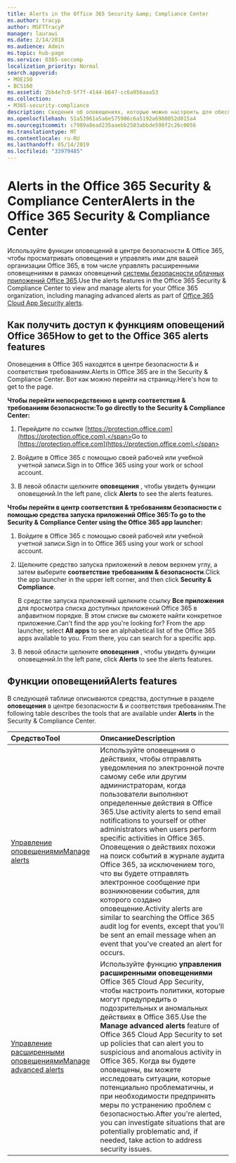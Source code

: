 ```yaml
---
title: Alerts in the Office 365 Security &amp; Compliance Center
ms.author: tracyp
author: MSFTTracyP
manager: laurawi
ms.date: 2/14/2018
ms.audience: Admin
ms.topic: hub-page
ms.service: O365-seccomp
localization_priority: Normal
search.appverid:
- MOE150
- BCS160
ms.assetid: 2bb4e7c0-5f7f-4144-b647-cc6a956aaa53
ms.collection:
- M365-security-compliance
description: Сведения об оповещениях, которые можно настроить для обеспечения безопасности в Office 365.
ms.openlocfilehash: 51a53961a5a6e575986c6a5192a6980052d015a4
ms.sourcegitcommit: c7989a8ead235aaebb2503abbde598f2c26c0056
ms.translationtype: MT
ms.contentlocale: ru-RU
ms.lasthandoff: 05/14/2019
ms.locfileid: "33979485"
---
```

# <a name="alerts-in-the-office-365-security-amp-compliance-center"></a><span data-ttu-id="203fc-103">Alerts in the Office 365 Security &amp; Compliance Center</span><span class="sxs-lookup"><span data-stu-id="203fc-103">Alerts in the Office 365 Security &amp; Compliance Center</span></span>

<span data-ttu-id="203fc-104">Используйте функции оповещений в центре безопасности &amp; Office 365, чтобы просматривать оповещения и управлять ими для вашей организации Office 365, в том числе управлять расширенными оповещениями в рамках оповещений [системы безопасности облачных приложений Office 365](office-365-cas-overview.md).</span><span class="sxs-lookup"><span data-stu-id="203fc-104">Use the alerts features in the Office 365 Security &amp; Compliance Center to view and manage alerts for your Office 365 organization, including managing advanced alerts as part of [Office 365 Cloud App Security alerts](office-365-cas-overview.md).</span></span>
  
## <a name="how-to-get-to-the-office-365-alerts-features"></a><span data-ttu-id="203fc-105">Как получить доступ к функциям оповещений Office 365</span><span class="sxs-lookup"><span data-stu-id="203fc-105">How to get to the Office 365 alerts features</span></span>

<span data-ttu-id="203fc-106">Оповещения в Office 365 находятся в центре безопасности &amp; и соответствия требованиям.</span><span class="sxs-lookup"><span data-stu-id="203fc-106">Alerts in Office 365 are in the Security &amp; Compliance Center.</span></span> <span data-ttu-id="203fc-107">Вот как можно перейти на страницу.</span><span class="sxs-lookup"><span data-stu-id="203fc-107">Here's how to get to the page.</span></span>
  
 <span data-ttu-id="203fc-108">**Чтобы перейти непосредственно в центр соответствия &amp; требованиям безопасности:**</span><span class="sxs-lookup"><span data-stu-id="203fc-108">**To go directly to the Security &amp; Compliance Center:**</span></span>
  
1. <span data-ttu-id="203fc-109">Перейдите по ссылке [https://protection.office.com](https://protection.office.com).</span><span class="sxs-lookup"><span data-stu-id="203fc-109">Go to [https://protection.office.com](https://protection.office.com).</span></span>
    
2. <span data-ttu-id="203fc-110">Войдите в Office 365 с помощью своей рабочей или учебной учетной записи.</span><span class="sxs-lookup"><span data-stu-id="203fc-110">Sign in to Office 365 using your work or school account.</span></span> 
    
3. <span data-ttu-id="203fc-111">В левой области щелкните **оповещения** , чтобы увидеть функции оповещений.</span><span class="sxs-lookup"><span data-stu-id="203fc-111">In the left pane, click **Alerts** to see the alerts features.</span></span> 
    
 <span data-ttu-id="203fc-112">**Чтобы перейти в центр соответствия &amp; требованиям безопасности с помощью средства запуска приложений Office 365:**</span><span class="sxs-lookup"><span data-stu-id="203fc-112">**To go to the Security &amp; Compliance Center using the Office 365 app launcher:**</span></span>
  
1. <span data-ttu-id="203fc-113">Войдите в Office 365 с помощью своей рабочей или учебной учетной записи.</span><span class="sxs-lookup"><span data-stu-id="203fc-113">Sign in to Office 365 using your work or school account.</span></span> 
    
2. <span data-ttu-id="203fc-114">Щелкните средство запуска приложений в левом верхнем углу, а затем выберите **соответствие требованиям &amp; безопасности**.</span><span class="sxs-lookup"><span data-stu-id="203fc-114">Click the app launcher  in the upper left corner, and then click **Security &amp; Compliance**.</span></span>
    
    <span data-ttu-id="203fc-p102">В средстве запуска приложений щелкните ссылку **Все приложения** для просмотра списка доступных приложений Office 365 в алфавитном порядке. В этом списке вы сможете найти конкретное приложение.</span><span class="sxs-lookup"><span data-stu-id="203fc-p102">Can't find the app you're looking for? From the app launcher, select **All apps** to see an alphabetical list of the Office 365 apps available to you. From there, you can search for a specific app.</span></span> 
    
3. <span data-ttu-id="203fc-118">В левой области щелкните **оповещения** , чтобы увидеть функции оповещений.</span><span class="sxs-lookup"><span data-stu-id="203fc-118">In the left pane, click **Alerts** to see the alerts features.</span></span> 
    
## <a name="alerts-features"></a><span data-ttu-id="203fc-119">Функции оповещений</span><span class="sxs-lookup"><span data-stu-id="203fc-119">Alerts features</span></span>

<span data-ttu-id="203fc-120">В следующей таблице описываются средства, доступные в разделе **оповещения** в центре безопасности &amp; и соответствия требованиям.</span><span class="sxs-lookup"><span data-stu-id="203fc-120">The following table describes the tools that are available under **Alerts** in the Security &amp; Compliance Center.</span></span> 
  
|<span data-ttu-id="203fc-121">**Средство**</span><span class="sxs-lookup"><span data-stu-id="203fc-121">**Tool**</span></span>|<span data-ttu-id="203fc-122">**Описание**</span><span class="sxs-lookup"><span data-stu-id="203fc-122">**Description**</span></span>|
|:-----|:-----|
|[<span data-ttu-id="203fc-123">Управление оповещениями</span><span class="sxs-lookup"><span data-stu-id="203fc-123">Manage alerts</span></span>](create-activity-alerts.md) <br/> |<span data-ttu-id="203fc-124">Используйте оповещения о действиях, чтобы отправлять уведомления по электронной почте самому себе или другим администраторам, когда пользователи выполняют определенные действия в Office 365.</span><span class="sxs-lookup"><span data-stu-id="203fc-124">Use activity alerts to send email notifications to yourself or other administrators when users perform specific activities in Office 365.</span></span> <span data-ttu-id="203fc-125">Оповещения о действиях похожи на поиск событий в журнале аудита Office 365, за исключением того, что вы будете отправлять электронное сообщение при возникновении события, для которого создано оповещение.</span><span class="sxs-lookup"><span data-stu-id="203fc-125">Activity alerts are similar to searching the Office 365 audit log for events, except that you'll be sent an email message when an event that you've created an alert for occurs.</span></span>  <br/> |
|[<span data-ttu-id="203fc-126">Управление расширенными оповещениями</span><span class="sxs-lookup"><span data-stu-id="203fc-126">Manage advanced alerts </span></span>](https://docs.microsoft.com/cloud-app-security/what-is-cloud-app-security) <br/> |<span data-ttu-id="203fc-127">Используйте функцию **управления расширенными оповещениями** Office 365 Cloud App Security, чтобы настроить политики, которые могут предупредить о подозрительных и аномальных действиях в Office 365.</span><span class="sxs-lookup"><span data-stu-id="203fc-127">Use the **Manage advanced alerts** feature of Office 365 Cloud App Security to set up policies that can alert you to suspicious and anomalous activity in Office 365.</span></span> <span data-ttu-id="203fc-128">Когда вы будете оповещены, вы можете исследовать ситуации, которые потенциально проблематичны, и при необходимости предпринять меры по устранению проблем с безопасностью.</span><span class="sxs-lookup"><span data-stu-id="203fc-128">After you're alerted, you can investigate situations that are potentially problematic and, if needed, take action to address security issues.</span></span>  <br/> |
   

